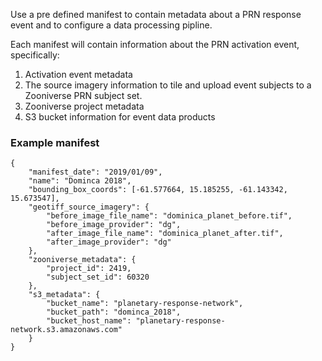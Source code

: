 Use a pre defined manifest to contain metadata about a PRN response event and to configure a data processing pipline.

Each manifest will contain information about the PRN activation event, specifically:
1. Activation event metadata
0. The source imagery information to tile and upload event subjects to a Zooniverse PRN subject set.
0. Zooniverse project metadata
0. S3 bucket information for event data products

### Example manifest
```
{
	"manifest_date": "2019/01/09",
	"name": "Dominca 2018",
	"bounding_box_coords": [-61.577664, 15.185255, -61.143342, 15.673547],
	"geotiff_source_imagery": {
		"before_image_file_name": "dominica_planet_before.tif",
		"before_image_provider": "dg",
		"after_image_file_name": "dominica_planet_after.tif",
		"after_image_provider": "dg"
	},
	"zooniverse_metadata": {
		"project_id": 2419,
		"subject_set_id": 60320
	},
	"s3_metadata": {
		"bucket_name": "planetary-response-network",
		"bucket_path": "dominca_2018",
		"bucket_host_name": "planetary-response-network.s3.amazonaws.com"
	}
}
```
